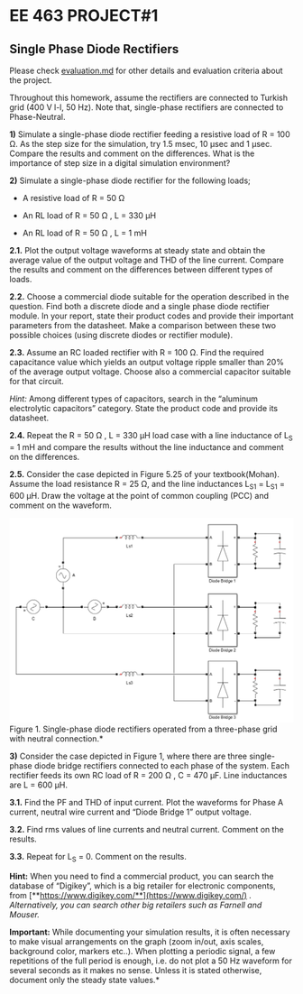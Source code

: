 # EE 463 PROJECT#1

## Single Phase Diode Rectifiers

Please check [evaluation.md](evaluation.md) for other details and evaluation criteria about the project.

Throughout this homework, assume the rectifiers are connected to Turkish grid (400 V l-l, 50 Hz). Note that, single-phase rectifiers are connected to Phase-Neutral.

**1)** Simulate a single-phase diode rectifier feeding a resistive load
of R = 100 Ω. As the step size for the simulation, try 1.5 msec, 10 µsec
and 1 µsec. Compare the results and comment on the differences. What is
the importance of step size in a digital simulation environment?

**2)** Simulate a single-phase diode rectifier for the following loads;

- A resistive load of R = 50 Ω

- An RL load of R = 50 Ω , L = 330 µH

- An RL load of R = 50 Ω , L = 1 mH

**2.1.** Plot the output voltage waveforms at steady state and obtain
the average value of the output voltage and THD of the line current.
Compare the results and comment on the differences between different types of loads.

**2.2.** Choose a commercial diode suitable for the operation described
in the question. Find both a discrete diode and a single phase diode
rectifier module. In your report, state their product codes and provide their important parameters from the datasheet. Make a comparison between these two possible choices (using discrete diodes or rectifier module).

**2.3.** Assume an RC loaded rectifier with R = 100 Ω. Find the required
capacitance value which yields an output voltage ripple smaller than 20%
of the average output voltage. Choose also a commercial capacitor
suitable for that circuit. 

*Hint:* Among different types of capacitors,
search in the “aluminum electrolytic capacitors” category. State the
product code and provide its datasheet.

**2.4.** Repeat the R = 50 Ω , L = 330 µH load case with a line inductance of
L<sub>S</sub> = 1 mH and compare the results without the line inductance and comment on the differences.

**2.5.** Consider the case depicted in Figure 5.25 of your textbook(Mohan).
Assume the load resistance R = 25 Ω, and the line inductances
L<sub>S1</sub> = L<sub>S1</sub> = 600 µH. Draw the voltage at the point
of common coupling (PCC) and comment on the waveform.


![](project1_fig.png)
Figure 1. Single-phase diode rectifiers operated from a three-phase
grid with neutral connection.*

**3)** Consider the case depicted in Figure 1, where there are three
single-phase diode bridge rectifiers connected to each phase of the system. Each rectifier feeds its own RC load of R = 200 Ω , C = 470 µF. Line inductances are L = 600 µH.

**3.1.** Find the PF and THD of input current. Plot the waveforms for
Phase A current, neutral wire current and “Diode Bridge 1” output
voltage.

**3.2.** Find rms values of line currents and neutral current. Comment on
the results.

**3.3.** Repeat for L<sub>S</sub> = 0. Comment on the results.

**Hint:** When you need to find a commercial product, you can search the database of “Digikey”, which is a big retailer for electronic components, from [**https://www.digikey.com/**](https://www.digikey.com/) *. Alternatively, you can search other big retailers such as Farnell and Mouser.*

**Important:** While documenting your simulation results, it is often
necessary to make visual arrangements on the graph (zoom in/out, axis
scales, background color, markers etc..). When plotting a periodic
signal, a few repetitions of the full period is enough, i.e. do not plot
a 50 Hz waveform for several seconds as it makes no sense. Unless it is
stated otherwise, document only the steady state values.*
